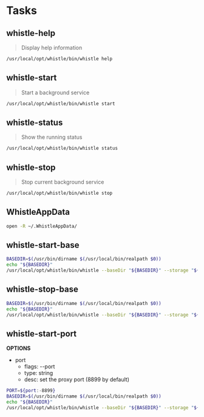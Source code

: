 # Tasks

## whistle-help

> Display help information

```bash
/usr/local/opt/whistle/bin/whistle help
```

## whistle-start

> Start a background service

```bash
/usr/local/opt/whistle/bin/whistle start
```

## whistle-status

> Show the running status

```bash
/usr/local/opt/whistle/bin/whistle status
```

## whistle-stop

> Stop current background service

```bash
/usr/local/opt/whistle/bin/whistle stop
```

## WhistleAppData

```bash
open -R ~/.WhistleAppData/
```

## whistle-start-base

```bash
BASEDIR=$(/usr/bin/dirname $(/usr/local/bin/realpath $0))
echo "${BASEDIR}"
/usr/local/opt/whistle/bin/whistle --baseDir "${BASEDIR}" --storage "${BASEDIR}" start
```

## whistle-stop-base

```bash
BASEDIR=$(/usr/bin/dirname $(/usr/local/bin/realpath $0))
echo "${BASEDIR}"
/usr/local/opt/whistle/bin/whistle --baseDir "${BASEDIR}" --storage "${BASEDIR}" stop
```

## whistle-start-port

**OPTIONS**
* port
    * flags: --port
    * type: string
    * desc: set the proxy port (8899 by default)

```bash
PORT=${port:-8899}
BASEDIR=$(/usr/bin/dirname $(/usr/local/bin/realpath $0))
echo "${BASEDIR}"
/usr/local/opt/whistle/bin/whistle --baseDir "${BASEDIR}" --storage "${BASEDIR}" --port "${PORT}" --uiport "${PORT}" start
```
